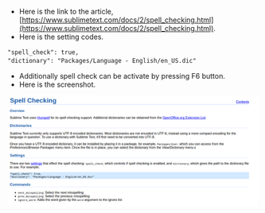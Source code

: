 * Here is the link to the article, [https://www.sublimetext.com/docs/2/spell_checking.html](https://www.sublimetext.com/docs/2/spell_checking.html).
* Here is the setting codes.

```markdown
"spell_check": true,
"dictionary": "Packages/Language - English/en_US.dic"
```

* Additionally spell check can be activate by pressing F6 button.
* Here is the screenshot.

![./20160416-1053-cet-how-to-activate-spell-check-in-sublime-text-1.png](./20160416-1053-cet-how-to-activate-spell-check-in-sublime-text-1.png)